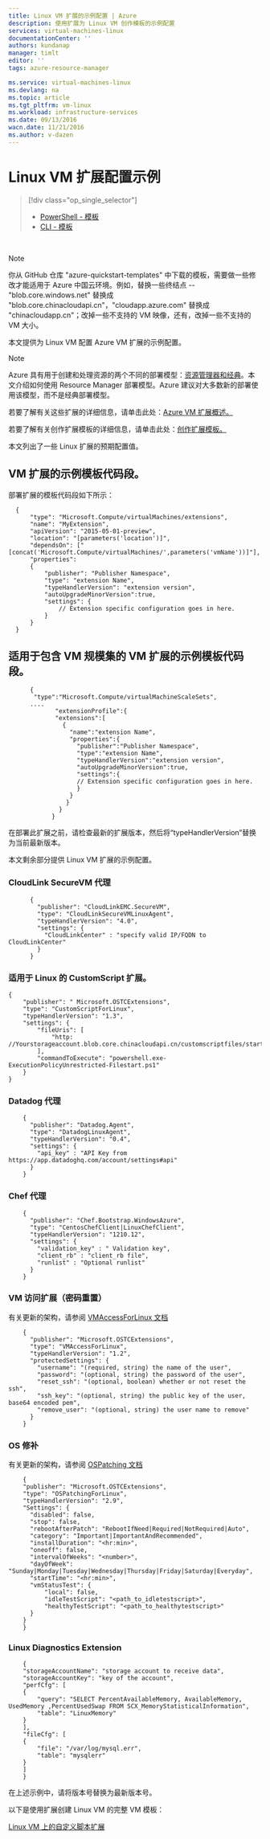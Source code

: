 ```yaml
---
title: Linux VM 扩展的示例配置 | Azure
description: 使用扩展为 Linux VM 创作模板的示例配置
services: virtual-machines-linux
documentationCenter: ''
authors: kundanap
manager: timlt
editor: ''
tags: azure-resource-manager

ms.service: virtual-machines-linux
ms.devlang: na
ms.topic: article
ms.tgt_pltfrm: vm-linux
ms.workload: infrastructure-services
ms.date: 09/13/2016
wacn.date: 11/21/2016
ms.author: v-dazen
---
```


# Linux VM 扩展配置示例

> [!div class="op_single_selector"]
>- [PowerShell - 模板](../windows/extensions-configuration-samples.md)
>- [CLI - 模板](extensions-configuration-samples.md)

<br>

>[!NOTE]
> 你从 GitHub 仓库 "azure-quickstart-templates" 中下载的模板，需要做一些修改才能适用于 Azure 中国云环境。例如，替换一些终结点 -- "blob.core.windows.net" 替换成 "blob.core.chinacloudapi.cn"，"cloudapp.azure.com" 替换成 "chinacloudapp.cn"；改掉一些不支持的 VM 映像，还有，改掉一些不支持的 VM 大小。

本文提供为 Linux VM 配置 Azure VM 扩展的示例配置。

> [!NOTE]
> Azure 具有用于创建和处理资源的两个不同的部署模型：[资源管理器和经典](../../azure-resource-manager/resource-manager-deployment-model.md)。本文介绍如何使用 Resource Manager 部署模型。Azure 建议对大多数新的部署使用该模型，而不是经典部署模型。

若要了解有关这些扩展的详细信息，请单击此处：[Azure VM 扩展概述。](../windows/extensions-features.md)

若要了解有关创作扩展模板的详细信息，请单击此处：[创作扩展模板。](../windows/extensions-authoring-templates.md)

本文列出了一些 Linux 扩展的预期配置值。

## VM 扩展的示例模板代码段。
部署扩展的模板代码段如下所示：

```
  {
      "type": "Microsoft.Compute/virtualMachines/extensions",
      "name": "MyExtension",
      "apiVersion": "2015-05-01-preview",
      "location": "[parameters('location')]",
      "dependsOn": ["[concat('Microsoft.Compute/virtualMachines/',parameters('vmName'))]"],
      "properties":
      {
          "publisher": "Publisher Namespace",
          "type": "extension Name",
          "typeHandlerVersion": "extension version",
          "autoUpgradeMinorVersion":true,
          "settings": {
              // Extension specific configuration goes in here.
          }
      }
  }
```

## 适用于包含 VM 规模集的 VM 扩展的示例模板代码段。

```
      {
       "type":"Microsoft.Compute/virtualMachineScaleSets",
      ....
             "extensionProfile":{
             "extensions":[
               {
                 "name":"extension Name",
                 "properties":{
                   "publisher":"Publisher Namespace",
                   "type":"extension Name",
                   "typeHandlerVersion":"extension version",
                   "autoUpgradeMinorVersion":true,
                   "settings":{
                   // Extension specific configuration goes in here.
                   }
                 }
                }
              }
            }
```

在部署此扩展之前，请检查最新的扩展版本，然后将“typeHandlerVersion”替换为当前最新版本。

本文剩余部分提供 Linux VM 扩展的示例配置。

### CloudLink SecureVM 代理
```
      {
        "publisher": "CloudLinkEMC.SecureVM",
        "type": "CloudLinkSecureVMLinuxAgent",
        "typeHandlerVersion": "4.0",
        "settings": {
          "CloudLinkCenter" : "specify valid IP/FQDN to CloudLinkCenter"
        }
      }
```

### 适用于 Linux 的 CustomScript 扩展。
```
{
    "publisher": " Microsoft.OSTCExtensions",
    "type": "CustomScriptForLinux",
    "typeHandlerVersion": "1.3",
    "settings": {
        "fileUris": [
            "http: //Yourstorageaccount.blob.core.chinacloudapi.cn/customscriptfiles/start.ps1"
        ],
        "commandToExecute": "powershell.exe-ExecutionPolicyUnrestricted-Filestart.ps1"
    }
}
```

### Datadog 代理
```
    {
      "publisher": "Datadog.Agent",
      "type": "DatadogLinuxAgent",
      "typeHandlerVersion": "0.4",
      "settings": {
        "api_key" : "API Key from https://app.datadoghq.com/account/settings#api"
      }
    }
```

### Chef 代理
```
    {
      "publisher": "Chef.Bootstrap.WindowsAzure",
      "type": "CentosChefClient|LinuxChefClient",
      "typeHandlerVersion": "1210.12",
      "settings": {
        "validation_key" : " Validation key",
        "client_rb" : "client_rb file",
        "runlist" : "Optional runlist"
      }
    }
```

### VM 访问扩展（密码重置）
有关更新的架构，请参阅 [VMAccessForLinux 文档](https://github.com/Azure/azure-linux-extensions/tree/master/VMAccess)

```
    {
      "publisher": "Microsoft.OSTCExtensions",
      "type": "VMAccessForLinux",
      "typeHandlerVersion": "1.2",
      "protectedSettings": {
        "username": "(required, string) the name of the user",
        "password": "(optional, string) the password of the user",
        "reset_ssh": "(optional, boolean) whether or not reset the ssh",
        "ssh_key": "(optional, string) the public key of the user, base64 encoded pem",
        "remove_user": "(optional, string) the user name to remove"
      }
    }
```

### OS 修补
有关更新的架构，请参阅 [OSPatching 文档](https://github.com/Azure/azure-linux-extensions/tree/master/OSPatching)

```
    {
    "publisher": "Microsoft.OSTCExtensions",
    "type": "OSPatchingForLinux",
    "typeHandlerVersion": "2.9",
    "Settings": {
      "disabled": false,
      "stop": false,
      "rebootAfterPatch": "RebootIfNeed|Required|NotRequired|Auto",
      "category": "Important|ImportantAndRecommended",
      "installDuration": "<hr:min>",
      "oneoff": false,
      "intervalOfWeeks": "<number>",
      "dayOfWeek": "Sunday|Monday|Tuesday|Wednesday|Thursday|Friday|Saturday|Everyday",
      "startTime": "<hr:min>",
      "vmStatusTest": {
          "local": false,
          "idleTestScript": "<path_to_idletestscript>",
          "healthyTestScript": "<path_to_healthytestscript>"
      }
    }
    }
```

### Linux Diagnostics Extension

```
    {
    "storageAccountName": "storage account to receive data",
    "storageAccountKey": "key of the account",
    "perfCfg": [
    {
        "query": "SELECT PercentAvailableMemory, AvailableMemory, UsedMemory ,PercentUsedSwap FROM SCX_MemoryStatisticalInformation",
        "table": "LinuxMemory"
    }
    ],
    "fileCfg": [
    {
        "file": "/var/log/mysql.err",
        "table": "mysqlerr"
    }
    ]
    }
```

在上述示例中，请将版本号替换为最新版本号。

以下是使用扩展创建 Linux VM 的完整 VM 模板：

[Linux VM 上的自定义脚本扩展](https://github.com/Azure/azure-quickstart-templates/blob/b1908e74259da56a92800cace97350af1f1fc32b/mongodb-on-ubuntu/azuredeploy.json/)

<!---HONumber=Mooncake_0503_2016-->